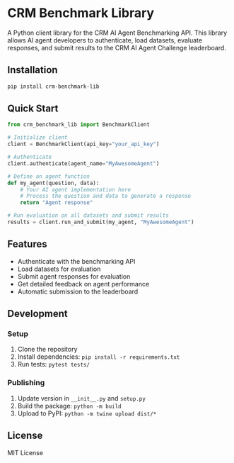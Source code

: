 # CRM Benchmark Library

A Python client library for the CRM AI Agent Benchmarking API. This library allows AI agent developers to authenticate, load datasets, evaluate responses, and submit results to the CRM AI Agent Challenge leaderboard.

## Installation

```bash
pip install crm-benchmark-lib
```

## Quick Start

```python
from crm_benchmark_lib import BenchmarkClient

# Initialize client
client = BenchmarkClient(api_key="your_api_key")

# Authenticate
client.authenticate(agent_name="MyAwesomeAgent")

# Define an agent function
def my_agent(question, data):
    # Your AI agent implementation here
    # Process the question and data to generate a response
    return "Agent response"

# Run evaluation on all datasets and submit results
results = client.run_and_submit(my_agent, "MyAwesomeAgent")
```

## Features

- Authenticate with the benchmarking API
- Load datasets for evaluation
- Submit agent responses for evaluation
- Get detailed feedback on agent performance
- Automatic submission to the leaderboard

## Development

### Setup

1. Clone the repository
2. Install dependencies: `pip install -r requirements.txt`
3. Run tests: `pytest tests/`

### Publishing

1. Update version in `__init__.py` and `setup.py`
2. Build the package: `python -m build`
3. Upload to PyPI: `python -m twine upload dist/*`

## License

MIT License
 
